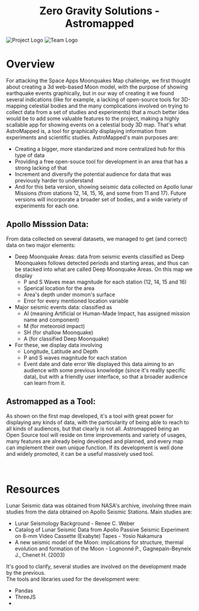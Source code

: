 <center> <h1>Zero Gravity Solutions - Astromapped</h1> </center>

<div>
    <img src="https://postimg.cc/MnzMCqDV" alt="Project Logo">
    <img src="https://postimg.cc/LgfgpswB" alt="Team Logo">
</div>

# Overview
For attacking the Space Apps Moonquakes Map challenge, we first thought about creating a 3d web-based Moon model, with the purpose of showing earthquake events graphically, but in our way of creating it we found several indications (like for example, a lacking of open-source tools for 3D-mapping celestial bodies and the many complications involved on trying to collect data from a set of studies and experiments) that a much better idea would be to add some valuable features to the project, making a highly scallable app for showing events on a celestial body 3D map.
That's what AstroMapped is, a tool for graphically displaying information from experiments and scientific studies.
AstroMapped's main purposes are:
- Creating a bigger, more standarized and more centralized hub for this type of data
- Providing a free open-souce tool for development in an area that has a strong lacking of that
- Increment and diversify the potential audience for data that was previously harder to understand
- And for this beta version, showing seismic data collected on Apollo lunar Missions (from stations 12, 14, 15, 16, and some from 11 and 17). Future versions will incorporate a broader set of bodies, and a wide variety of experiments for each one.

## Apollo Misssion Data:
From data collected on several datasets, we managed to get (and correct) data on two major elements:
- Deep Moonquake Areas: data from seismic events classified as Deep Moonquakes follows detected periods and starting areas, and thus can be stacked into what are called Deep Moonquake Areas. On this map we display
    - P and S Waves mean magnitude for each station (12, 14, 15 and 16)
    - Sperical location for the area
    - Area's depth under momon's surface
    - Error for every mentioned location variable
- Major seismic events data: classified as 
    - AI (meaning Artificial or Human-Made Impact, has assigned mission name and component)
    - M (for meteoroid impact)
    - SH (for shallow Moonquake)
    - A (for classified Deep Moonquake)
- For these, we display data involving
    - Longitude, Latitude and Depth
    - P and S waves magnitude for each station
    - Event date and date error
We displayed this data aiming to an audience with some previous knowledge (since it's reallly specific data), but with a friendly user interface, so that a broader audience can learn from it.

## Astromapped as a Tool:
As shown on the first map developed, it's a tool with great power for displaying any kinds of data, with the particularity of being able to reach to all kinds of audiences, but that clearly is not all. Astromapped being an Open Source tool will reside on time improvements and variety of usages, many features are already being developed and planned, and every map can implement their own unique function. If its development is well done and widely promoted, it can be a useful massively used tool.

<br>

# Resources
Lunar Seismic data was obtained from NASA's archive, involving three main studies from the data obtained on Apollo Seismic Stations. Main studies are:
- Lunar Seismology Background - Renee C. Weber
- Catalog of Lunar Seismic Data from Apollo Passive Seismic Experiment on 8-mm Video Cassette (Exabyte) Tapes - Yosio Nakamura
-  A  new  seismic  model  of  the  Moon: implications  for  structure,  thermal  evolution  and  formation  of  the  Moon - Lognonné P.,  Gagnepain-Beyneix  J.,  Chenet  H.  (2003)

It's good to clarify, several studies are involved on the development made by the previous.
</br>
The tools and libraries used for the development were:
- Pandas
- ThreeJS
- 
